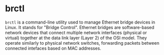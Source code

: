 # brctl

`brctl` is a command-line utility used to manage Ethernet bridge devices in Linux. It stands for "Bridge Control". Ethernet bridges are software-based network devices that connect multiple network interfaces (physical or virtual) together at the data link layer (Layer 2) of the OSI model. They operate similarly to physical network switches, forwarding packets between connected intefaces based on MAC addresses.


